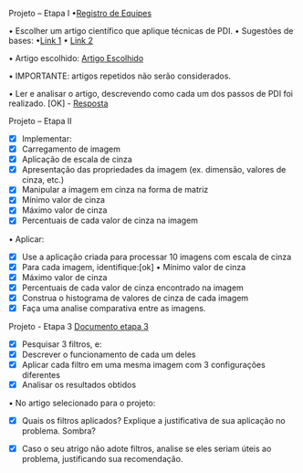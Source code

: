 Projeto – Etapa I
•[Registro de Equipes](https://docs.google.com/document/d/1J_Bs3OgJRjSYGFnBJaFVwTny8A9E4fvwJX5gFtiR8nA/edit?usp=sharing)

• Escolher um artigo científico que aplique técnicas de PDI. • Sugestões de bases: •[Link 1](https://sol.sbc.org.br/index.php/indice) • [Link 2](https://scholar.google.com.br/)

• Artigo escolhido: [Artigo Escolhido](https://www.floram.org/article/588e225de710ab87018b4753/pdf/floram-6-%C3%BAnico-38.pdf)

• IMPORTANTE: artigos repetidos não serão considerados.

• Ler e analisar o artigo, descrevendo como cada um dos passos de PDI foi realizado. [OK] -
[Resposta](https://docs.google.com/document/d/1OVuv2Z7KwRMV8kVq1aXxxHP-X93M0vE5DH8H8frfDhw/edit)

Projeto – Etapa II
- [x] Implementar: 
- [x] Carregamento de imagem 
- [x] Aplicação de escala de cinza
- [x] Apresentação das propriedades da imagem (ex. dimensão, valores de cinza, etc.)
- [x] Manipular a imagem em cinza na forma de matriz 
- [x] Mínimo valor de cinza
- [x] Máximo valor de cinza 
- [x] Percentuais de cada valor de cinza na imagem

• Aplicar: 
- [x] Use a aplicação criada para processar 10 imagens com escala de cinza
- [x] Para cada imagem, identifique:[ok] • Mínimo valor de cinza
- [x] Máximo valor de cinza
- [x] Percentuais de cada valor de cinza encontrado na imagem
- [x] Construa o histograma de valores de cinza de cada imagem 
- [x] Faça uma analise comparativa entre as imagens.

Projeto - Etapa 3 [Documento etapa 3](https://docs.google.com/document/d/1yd5iB__LhAk41OvyRwW8RMRcGAsobSo3eAhfmr3SCV8/edit#heading=h.nw7d2tyxpu3w)

- [x] Pesquisar 3 filtros, e:
- [x] Descrever o funcionamento de cada um deles 
- [x] Aplicar cada filtro em uma mesma imagem com 3 configurações diferentes 
- [x] Analisar os resultados obtidos

• No artigo selecionado para o projeto:
- [x] Quais os filtros aplicados? Explique a justificativa de sua aplicação no problema. Sombra?
- [x] Caso o seu atrigo não adote filtros, analise se eles seriam úteis ao problema, justificando sua recomendação.



